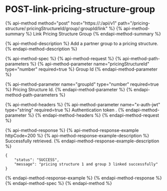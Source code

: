 # POST-link-pricing-structure-group

{% api-method method="post" host="https://<host>:<port>/api/v1" path="/pricing-structure/:pricingStructureId/group/:groupId/link" %}
{% api-method-summary %}
Link Pricing Structure Group
{% endapi-method-summary %}

{% api-method-description %}
Add a partner group to a pricing structure.
{% endapi-method-description %}

{% api-method-spec %}
{% api-method-request %}
{% api-method-path-parameters %}
{% api-method-parameter name="pricingStructureId" type="number" required=true %}
Group Id
{% endapi-method-parameter %}

{% api-method-parameter name="groupId" type="number" required=true %}
Pricing Structure Id.
{% endapi-method-parameter %}
{% endapi-method-path-parameters %}

{% api-method-headers %}
{% api-method-parameter name="x-auth-jwt" type="string" required=true %}
Authentication token .
{% endapi-method-parameter %}
{% endapi-method-headers %}
{% endapi-method-request %}

{% api-method-response %}
{% api-method-response-example httpCode=200 %}
{% api-method-response-example-description %}
Successfully retrieved.
{% endapi-method-response-example-description %}

```
{
    "status": "SUCCESS",
    "message": "pricing structure 1 and group 3 linked successfully"
}
```
{% endapi-method-response-example %}
{% endapi-method-response %}
{% endapi-method-spec %}
{% endapi-method %}



